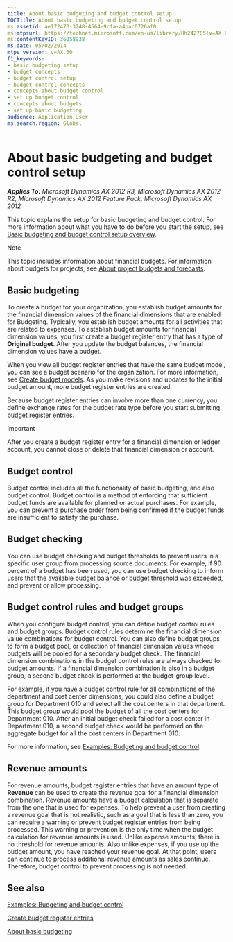 ```yaml
---
title: About basic budgeting and budget control setup
TOCTitle: About basic budgeting and budget control setup
ms:assetid: ae172470-3248-4564-9cfa-a4bac0726af0
ms:mtpsurl: https://technet.microsoft.com/en-us/library/Hh242705(v=AX.60)
ms:contentKeyID: 36058938
ms.date: 05/02/2014
mtps_version: v=AX.60
f1_keywords:
- basic budgeting setup
- budget concepts
- budget control setup
- budget control concepts
- concepts about budget control
- set up budget control
- concepts about budgets
- set up basic budgeting
audience: Application User
ms.search.region: Global
---
```


# About basic budgeting and budget control setup 


_**Applies To:** Microsoft Dynamics AX 2012 R3, Microsoft Dynamics AX 2012 R2, Microsoft Dynamics AX 2012 Feature Pack, Microsoft Dynamics AX 2012_

This topic explains the setup for basic budgeting and budget control. For more information about what you have to do before you start the setup, see [Basic budgeting and budget control setup overview](setup-overview-basic-budgeting-and-budget-control.md).


> [!NOTE]
> <P>This topic includes information about financial budgets. For information about budgets for projects, see <A href="about-project-budgets-and-forecasts.md">About project budgets and forecasts</A>.</P>



## Basic budgeting

To create a budget for your organization, you establish budget amounts for the financial dimension values of the financial dimensions that are enabled for Budgeting. Typically, you establish budget amounts for all activities that are related to expenses. To establish budget amounts for financial dimension values, you first create a budget register entry that has a type of **Original budget**. After you update the budget balances, the financial dimension values have a budget.

When you view all budget register entries that have the same budget model, you can see a budget scenario for the organization. For more information, see [Create budget models](create-budget-models.md). As you make revisions and updates to the initial budget amount, more budget register entries are created.

Because budget register entries can involve more than one currency, you define exchange rates for the budget rate type before you start submitting budget register entries.


> [!IMPORTANT]
> <P>After you create a budget register entry for a financial dimension or ledger account, you cannot close or delete that financial dimension or account.</P>



## Budget control

Budget control includes all the functionality of basic budgeting, and also budget control. Budget control is a method of enforcing that sufficient budget funds are available for planned or actual purchases. For example, you can prevent a purchase order from being confirmed if the budget funds are insufficient to satisfy the purchase.

## Budget checking

You can use budget checking and budget thresholds to prevent users in a specific user group from processing source documents. For example, if 90 percent of a budget has been used, you can use budget checking to inform users that the available budget balance or budget threshold was exceeded, and prevent or allow processing.

## Budget control rules and budget groups

When you configure budget control, you can define budget control rules and budget groups. Budget control rules determine the financial dimension value combinations for budget control. You can also define budget groups to form a budget pool, or collection of financial dimension values whose budgets will be pooled for a secondary budget check. The financial dimension combinations in the budget control rules are always checked for budget amounts. If a financial dimension combination is also in a budget group, a second budget check is performed at the budget-group level.

For example, if you have a budget control rule for all combinations of the department and cost center dimensions, you could also define a budget group for Department 010 and select all the cost centers in that department. This budget group would pool the budget of all the cost centers for Department 010. After an initial budget check failed for a cost center in Department 010, a second budget check would be performed on the aggregate budget for all the cost centers in Department 010.

For more information, see [Examples: Budgeting and budget control](examples-budgeting-and-budget-control.md).

## Revenue amounts

For revenue amounts, budget register entries that have an amount type of **Revenue** can be used to create the revenue goal for a financial dimension combination. Revenue amounts have a budget calculation that is separate from the one that is used for expenses. To help prevent a user from creating a revenue goal that is not realistic, such as a goal that is less than zero, you can require a warning or prevent budget register entries from being processed. This warning or prevention is the only time when the budget calculation for revenue amounts is used. Unlike expense amounts, there is no threshold for revenue amounts. Also unlike expenses, if you use up the budget amount, you have reached your revenue goal. At that point, users can continue to process additional revenue amounts as sales continue. Therefore, budget control to prevent processing is not needed.

## See also

[Examples: Budgeting and budget control](examples-budgeting-and-budget-control.md)

[Create budget register entries](create-budget-register-entries.md)

[About basic budgeting](about-basic-budgeting.md)

  



